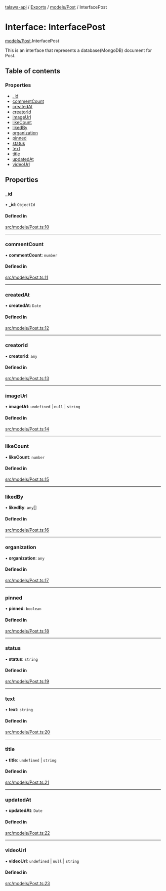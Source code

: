 [talawa-api](../README.md) / [Exports](../modules.md) / [models/Post](../modules/models_Post.md) / InterfacePost

# Interface: InterfacePost

[models/Post](../modules/models_Post.md).InterfacePost

This is an interface that represents a database(MongoDB) document for Post.

## Table of contents

### Properties

- [\_id](models_Post.InterfacePost.md#_id)
- [commentCount](models_Post.InterfacePost.md#commentcount)
- [createdAt](models_Post.InterfacePost.md#createdat)
- [creatorId](models_Post.InterfacePost.md#creatorid)
- [imageUrl](models_Post.InterfacePost.md#imageurl)
- [likeCount](models_Post.InterfacePost.md#likecount)
- [likedBy](models_Post.InterfacePost.md#likedby)
- [organization](models_Post.InterfacePost.md#organization)
- [pinned](models_Post.InterfacePost.md#pinned)
- [status](models_Post.InterfacePost.md#status)
- [text](models_Post.InterfacePost.md#text)
- [title](models_Post.InterfacePost.md#title)
- [updatedAt](models_Post.InterfacePost.md#updatedat)
- [videoUrl](models_Post.InterfacePost.md#videourl)

## Properties

### \_id

• **\_id**: `ObjectId`

#### Defined in

[src/models/Post.ts:10](https://github.com/PalisadoesFoundation/talawa-api/blob/4145524/src/models/Post.ts#L10)

___

### commentCount

• **commentCount**: `number`

#### Defined in

[src/models/Post.ts:11](https://github.com/PalisadoesFoundation/talawa-api/blob/4145524/src/models/Post.ts#L11)

___

### createdAt

• **createdAt**: `Date`

#### Defined in

[src/models/Post.ts:12](https://github.com/PalisadoesFoundation/talawa-api/blob/4145524/src/models/Post.ts#L12)

___

### creatorId

• **creatorId**: `any`

#### Defined in

[src/models/Post.ts:13](https://github.com/PalisadoesFoundation/talawa-api/blob/4145524/src/models/Post.ts#L13)

___

### imageUrl

• **imageUrl**: `undefined` \| ``null`` \| `string`

#### Defined in

[src/models/Post.ts:14](https://github.com/PalisadoesFoundation/talawa-api/blob/4145524/src/models/Post.ts#L14)

___

### likeCount

• **likeCount**: `number`

#### Defined in

[src/models/Post.ts:15](https://github.com/PalisadoesFoundation/talawa-api/blob/4145524/src/models/Post.ts#L15)

___

### likedBy

• **likedBy**: `any`[]

#### Defined in

[src/models/Post.ts:16](https://github.com/PalisadoesFoundation/talawa-api/blob/4145524/src/models/Post.ts#L16)

___

### organization

• **organization**: `any`

#### Defined in

[src/models/Post.ts:17](https://github.com/PalisadoesFoundation/talawa-api/blob/4145524/src/models/Post.ts#L17)

___

### pinned

• **pinned**: `boolean`

#### Defined in

[src/models/Post.ts:18](https://github.com/PalisadoesFoundation/talawa-api/blob/4145524/src/models/Post.ts#L18)

___

### status

• **status**: `string`

#### Defined in

[src/models/Post.ts:19](https://github.com/PalisadoesFoundation/talawa-api/blob/4145524/src/models/Post.ts#L19)

___

### text

• **text**: `string`

#### Defined in

[src/models/Post.ts:20](https://github.com/PalisadoesFoundation/talawa-api/blob/4145524/src/models/Post.ts#L20)

___

### title

• **title**: `undefined` \| `string`

#### Defined in

[src/models/Post.ts:21](https://github.com/PalisadoesFoundation/talawa-api/blob/4145524/src/models/Post.ts#L21)

___

### updatedAt

• **updatedAt**: `Date`

#### Defined in

[src/models/Post.ts:22](https://github.com/PalisadoesFoundation/talawa-api/blob/4145524/src/models/Post.ts#L22)

___

### videoUrl

• **videoUrl**: `undefined` \| ``null`` \| `string`

#### Defined in

[src/models/Post.ts:23](https://github.com/PalisadoesFoundation/talawa-api/blob/4145524/src/models/Post.ts#L23)
